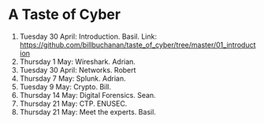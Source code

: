 # A Taste of Cyber

1. Tuesday 30 April: Introduction. Basil. Link: https://github.com/billbuchanan/taste_of_cyber/tree/master/01_introduction
2. Thursday 1 May: Wireshark. Adrian.
3. Tuesday 30 April: Networks. Robert
4. Thursday 7 May: Splunk. Adrian.
5. Tuesday 9 May: Crypto. Bill.
6. Thursday 14 May: Digital Forensics. Sean.
7. Thursday 21 May: CTP. ENUSEC.
8. Thursday 21 May: Meet the experts. Basil.


